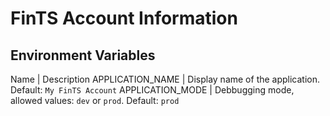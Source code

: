 # FinTS Account Information

## Environment Variables

Name                    | Description
APPLICATION_NAME        | Display name of the application. Default: `My FinTS Account`
APPLICATION_MODE        | Debbugging mode, allowed values: `dev` or `prod`. Default: `prod`
